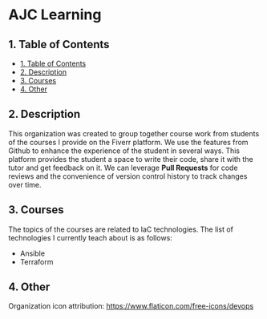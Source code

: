 # AJC Learning

## 1. Table of Contents

- [1. Table of Contents](#1-table-of-contents)
- [2. Description](#2-description)
- [3. Courses](#3-courses)
- [4. Other](#4-other)

## 2. Description

This organization was created to group together course work from students of the courses I provide on the Fiverr platform. We use the features from Github to enhance the experience of the student in several ways. This platform provides the student a space to write their code, share it with the tutor and get feedback on it. We can leverage **Pull Requests** for code reviews and the convenience of version control history to track changes over time.

## 3. Courses

The topics of the courses are related to IaC technologies. The list of technologies I currently teach about is as follows:

- Ansible
- Terraform

## 4. Other

Organization icon attribution: <https://www.flaticon.com/free-icons/devops>
